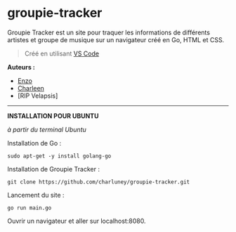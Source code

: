 # groupie-tracker
 
Groupie Tracker est un site pour traquer les informations de différents artistes et groupe de musique sur un navigateur créé en Go, HTML et CSS.

> Créé en utilisant [VS Code](https://code.visualstudio.com/)

**Auteurs :**
- [Enzo](https://github.com/zelttrox)
- [Charleen](https://github.com/CharLuney)
- [RIP Velapsis]

-------------------------------------

**INSTALLATION POUR UBUNTU**

_à partir du terminal Ubuntu_

Installation de Go :
```
sudo apt-get -y install golang-go
```

Installation de Groupie Tracker :
```
git clone https://github.com/charluney/groupie-tracker.git
```

Lancement du site :
```
go run main.go
```
Ouvrir un navigateur et aller sur localhost:8080.